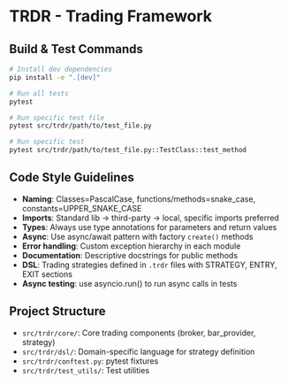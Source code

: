 # TRDR - Trading Framework

## Build & Test Commands

```bash
# Install dev dependencies
pip install -e ".[dev]"

# Run all tests
pytest

# Run specific test file
pytest src/trdr/path/to/test_file.py

# Run specific test
pytest src/trdr/path/to/test_file.py::TestClass::test_method
```

## Code Style Guidelines

- **Naming**: Classes=PascalCase, functions/methods=snake_case, constants=UPPER_SNAKE_CASE
- **Imports**: Standard lib → third-party → local, specific imports preferred
- **Types**: Always use type annotations for parameters and return values
- **Async**: Use async/await pattern with factory `create()` methods
- **Error handling**: Custom exception hierarchy in each module
- **Documentation**: Descriptive docstrings for public methods
- **DSL**: Trading strategies defined in `.trdr` files with STRATEGY, ENTRY, EXIT sections
- **Async testing**: use asyncio.run() to run async calls in tests

## Project Structure

- `src/trdr/core/`: Core trading components (broker, bar_provider, strategy)
- `src/trdr/dsl/`: Domain-specific language for strategy definition
- `src/trdr/conftest.py`: pytest fixtures
- `src/trdr/test_utils/`: Test utilities
